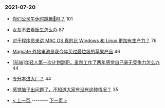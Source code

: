 ### 2021-07-20 
- [你们公司午休时跳舞👯吗？](https://www.v2ex.com/t/790482) 101
- [女友不去看医生怎么办](https://www.v2ex.com/t/790476) 87
- [对于程序员来讲 MAC OS 真的比 Windows 和 Linux 更加有生产力？](https://www.v2ex.com/t/790603) 76
- [Magsafe 外接电池是我今年买过最垃圾的苹果产品](https://www.v2ex.com/t/790635) 46
- [[前端]年轻人第一次计划辞职，虽然工作了两年感觉自己毫无竞争力怎么办](https://www.v2ex.com/t/790577) 44
- [专升本进大厂？](https://www.v2ex.com/t/790613) 44
- [感觉脑子出问题了，不知道大家有没有这种情况？](https://www.v2ex.com/t/790588) 35 

- [ < 上一页 ](https://github.com/able8/v2ex-hot-record/blob/master/2021-07-19.md) -------- [ 下一页 > ](https://github.com/able8/v2ex-hot-record/blob/master/2021-07-21.md)